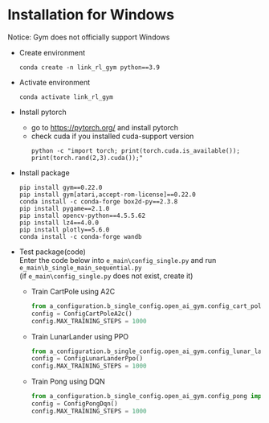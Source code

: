 # Installation for Windows
Notice: Gym does not officially support Windows

- Create environment
  ```commandline
  conda create -n link_rl_gym python==3.9
  ```

- Activate environment
  ```commandline
  conda activate link_rl_gym
  ```

- Install pytorch
  - go to https://pytorch.org/ and install pytorch
  - check cuda if you installed cuda-support version
    ```commandline
    python -c "import torch; print(torch.cuda.is_available()); print(torch.rand(2,3).cuda());"
    ```

- Install package
  ```commandline
  pip install gym==0.22.0
  pip install gym[atari,accept-rom-license]==0.22.0
  conda install -c conda-forge box2d-py==2.3.8
  pip install pygame==2.1.0
  pip install opencv-python==4.5.5.62
  pip install lz4==4.0.0
  pip install plotly==5.6.0
  conda install -c conda-forge wandb
  ```

- Test package(code)  
  Enter the code below into ```e_main\config_single.py``` and run ```e_main\b_single_main_sequential.py```  
  (if ```e_main\config_single.py``` does not exist, create it)
  - Train CartPole using A2C
    ```python
    from a_configuration.b_single_config.open_ai_gym.config_cart_pole import ConfigCartPoleA2c
    config = ConfigCartPoleA2c()
    config.MAX_TRAINING_STEPS = 1000
    ```
  - Train LunarLander using PPO
    ```python
    from a_configuration.b_single_config.open_ai_gym.config_lunar_lander import ConfigLunarLanderPpo
    config = ConfigLunarLanderPpo()
    config.MAX_TRAINING_STEPS = 1000
    ```
  - Train Pong using DQN
    ```python
    from a_configuration.b_single_config.open_ai_gym.config_pong import ConfigPongDqn
    config = ConfigPongDqn()
    config.MAX_TRAINING_STEPS = 1000
    ```
